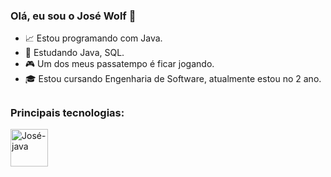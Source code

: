### Olá, eu sou o José Wolf 👋

- 📈 Estou programando com Java.
- 📘 Estudando Java, SQL.
- 🎮 Um dos meus passatempo é ficar jogando.
- 🎓 Estou cursando Engenharia de Software, atualmente estou no 2 ano.

##

### Principais tecnologias:
<div>
  <img align = "center" alt = "José-java" width = "60" heigth = "40" src="https://cdn.jsdelivr.net/gh/devicons/devicon/icons/java/java-original-wordmark.svg" />
</div>
